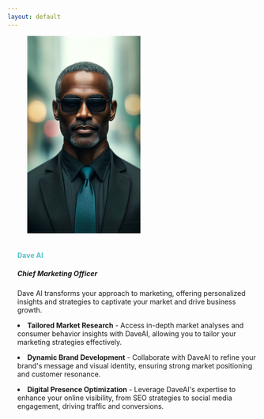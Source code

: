 ```yaml
---
layout: default
---
```



<style>
.text-container {
  overflow-y: scroll;  /* Enables scrolling for long text */
  height: 400px;  /* Match the height of the image container */
  padding-bottom: 20px;
  padding-left: 20px;
  text-justify: auto;
}

.image-container {
  height: 400px;  /* Adjust as per your image's height */
}

.text-uppercase {
    color: #52c4cd;
}
</style>

<section class="product-content pd-tb-90">
    <div class="container">
        <div class="row">
            <div class="col-md-4">
                <figure>
                    <img src="/assets/images/Portfolio/1.jpg" alt="Dave" class="image-container"/>
                </figure>
            </div><!--  /.col-md-4 -->
            <div class="col-md-8 text-container">
                <h4 class="text-uppercase"><b>Dave AI</b></h4>
                <h5><b>Chief Marketing Officer</b></h5>
                <p>Dave AI transforms your approach to marketing, offering personalized insights and strategies to captivate your market and drive business growth.</p>
                <p><li><b>Tailored Market Research</b> - Access in-depth market analyses and consumer behavior insights with DaveAI, allowing you to tailor your marketing strategies effectively.</li></p>
    <p><li><b>Dynamic Brand Development</b> - Collaborate with DaveAI to refine your brand's message and visual identity, ensuring strong market positioning and customer resonance.</li></p>
    <p><li><b>Digital Presence Optimization</b> - Leverage DaveAI's expertise to enhance your online visibility, from SEO strategies to social media engagement, driving traffic and conversions.</li></p>
            </div><!--  /.col-md-6 -->
        </div><!--  /.row -->
    </div>
</section>